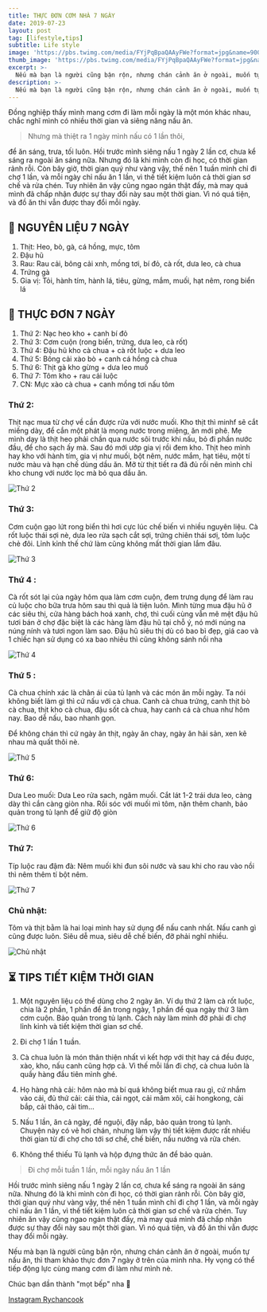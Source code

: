 ```yaml
---
title: THỰC ĐƠN CƠM NHÀ 7 NGÀY
date: 2019-07-23
layout: post
tag: [lifestyle,tips]
subtitle: Life style
image: 'https://pbs.twimg.com/media/FYjPqBpaQAAyFWe?format=jpg&name=900x900'
thumb_image: 'https://pbs.twimg.com/media/FYjPqBpaQAAyFWe?format=jpg&name=900x900'
excerpt: >-
  Nếu mà bạn là người cũng bận rộn, nhưng chán cảnh ăn ở ngoài, muốn tự nấu ăn, thì tham khảo thực đơn 7 ngày ở trên của mình nha. Hy vọng có thể tiếp động lực cùng mang cơm đi làm như mình nè.
description: >-
  Nếu mà bạn là người cũng bận rộn, nhưng chán cảnh ăn ở ngoài, muốn tự nấu ăn, thì tham khảo thực đơn 7 ngày ở trên của mình nha. Hy vọng có thể tiếp động lực cùng mang cơm đi làm như mình nè.
---
```


Đồng nghiệp thấy mình mang cơm đi làm mỗi ngày là một món khác nhau, chắc nghĩ mình có nhiều thời gian và siêng năng nấu ăn.

> Nhưng mà thiệt ra 1 ngày mình nấu có 1 lần thôi,

để ăn sáng, trưa, tối luôn. Hồi trước mình siêng nấu 1 ngày 2 lần cơ, chưa kể sáng ra ngoài ăn sáng nữa. Nhưng đó là khi mình còn đi học, có thời gian rảnh rỗi. Còn bây giờ, thời gian quý như vàng vậy, thế nên 1 tuần mình chỉ đi chợ 1 lần, và mỗi ngày chỉ nấu ăn 1 lần, vì thế tiết kiệm luôn cả thời gian sơ chế và rửa chén. Tuy nhiên ăn vậy cũng ngao ngán thật đấy, mà may quá mình đã chấp nhận được sự thay đổi này sau một thời gian. Vì nó quá tiện, và đồ ăn thi vẫn được thay đổi mỗi ngày.

## 🥬 NGUYÊN LIỆU 7 NGÀY  

1. Thịt: Heo, bò, gà, cá hồng, mực, tôm 
2. Đậu hũ 
3. Rau: Rau cải, bông cải xnh, mồng tơi, bí đỏ, cà rốt, dưa leo, cà chua
4. Trứng gà
5. Gia vị: Tỏi, hành tím, hành lá, tiêu, gừng, mắm, muối, hạt nêm, rong biển lá

## 🥙 THỰC ĐƠN 7 NGÀY

1. Thứ 2: Nạc heo kho + canh bí đỏ 
2. Thứ 3: Cơm cuộn (rong biển, trứng, dưa leo, cà rốt)
3. Thứ 4: Đậu hũ kho cà chua + cà rốt luộc + dưa leo
4. Thứ 5: Bông cải xào bò + canh cá hồng cà chua
5. Thứ 6: Thịt gà kho gừng + dưa leo muố
6. Thứ 7: Tôm kho + rau cải luộc
7. CN: Mực xào cà chua + canh mồng tơi nấu tôm


### Thứ 2:

Thịt nạc mua từ chợ về cần được rửa với nước muối. Kho thịt thì minhf sẽ cắt miếng dày, để cắn một phát là  mọng nước trong miệng, ăn mới phê. 
Mẹ mình dạy là thịt heo phải chần qua nước sôi trước khi nấu, bỏ đi phần nước đầu, để cho sạch ấy mà. Sau đó mới ướp gia vị rồi đem kho.
Thịt heo mình hay kho với hành tím, gia vị như muối, bột nêm, nước mắm, hạt tiêu, một tí nước màu và hạn chế dùng dầu ăn. Mỡ từ thịt tiết ra đã đủ rồi nên mình chỉ kho chung với nước lọc mà bỏ qua dầu ăn.

![Thứ 2](https://pbs.twimg.com/media/FYjPYluaIAMgFfe?format=jpg&name=900x900)


### Thứ 3:

Cơm cuộn gạo lứt rong biển thì hơi cực lúc chế biến vì nhiều nguyên liệu. Cà rốt luộc thái sợi nè, dưa leo rửa sạch cắt sợi, trứng chiên thái sơị, tôm luộc chẻ đôi. Lỉnh kỉnh thế chứ làm cũng không mất thời gian lắm đâu.

![Thứ 3](https://pbs.twimg.com/media/FYjPYluaIAAvDvw?format=jpg&name=900x900)


### Thứ 4 :

Cà rốt sót lại của ngày hôm qua làm cơm cuộn, đem trưng dụng để làm rau củ luộc cho bữa trưa hôm sau thì quả là tiện luôn.
Mình từng mua đậu hũ ở các siêu thị, cửa hàng bách hoá xanh, chợ, thì cuối cùng vẫn mê mệt đậu hũ tươi bán ở chợ đặc biệt là các hàng làm đậu hũ tại chỗ ý, nó mới núng na núng nính và tươi ngon làm sao. Đậu hũ siêu thị dù có bao bì đẹp,  giá cao và 1 chiếc hạn sử dụng có xa bao nhiêu thì cũng không sánh nổi nha

![Thứ 4](https://pbs.twimg.com/media/FYjPYlkaIAApkFD?format=jpg&name=900x900)


### Thứ 5 :

Cà chua chính xác là chân ái của tủ lạnh và các món ăn mỗi ngày. Ta nói không biết làm gì thì cứ nấu với cà chua. Canh cà chua trứng, canh thịt bò cà chua, thịt kho cà chua, đậu sốt cà chua, hay canh cá cà chua như hôm nay. Bao dễ nấu, bao nhanh gọn. 

Để không chán thì cứ ngày ăn thịt, ngày ăn chay, ngày ăn hải sản, xen kẽ nhau mà quất thôi nè.

![Thứ 5](https://pbs.twimg.com/media/FYjPYljaIAELvaK?format=jpg&name=900x900)


### Thứ 6:

Dưa Leo muối:
Dưa Leo rửa sach, ngâm muối. Cắt lát 1-2 trái dưa leo, càng dày thì cắn càng giòn nha. Rồi sóc với muối mì tôm, nặn thêm chanh, bảo quản trong tủ lạnh để giữ độ giòn

![Thứ 6](https://pbs.twimg.com/media/FYjPqBeaQAAJoAm?format=jpg&name=900x900)


### Thứ 7:

Típ luộc rau đậm đà:
Nêm muối khi đun sôi nước và sau khi cho rau vào nồi thì nêm thêm tí bột nêm.

![Thứ 7](https://pbs.twimg.com/media/FYjPqBpaQAAyFWe?format=jpg&name=900x900)


### Chủ nhật:

Tôm và thịt bằm là hai loại mình hay sử dụng để nấu canh nhất. Nấu canh gì cũng được luôn. Siêu dễ mua, siêu dễ chế biến, đỡ phải nghĩ nhiều.

![Chủ nhật](https://pbs.twimg.com/media/FYjPqBeaQAIuvM9?format=jpg&name=900x900)


## ⏳ TIPS TIẾT KIỆM THỜI GIAN

1. Một nguyên liệu có thể dùng cho 2 ngày ăn. Ví dụ thứ 2 làm cà rốt luộc, chia là 2 phần, 1 phần để ăn trong ngày, 1 phần để qua ngày thứ 3 làm cơm cuộn. Bảo quản trong tủ lạnh. Cách này làm mình đỡ phải đi chợ lỉnh kỉnh và tiết kiệm thời gian sơ chế.

2. Đi chợ 1 lần 1 tuần. 

3. Cà chua luôn là món thân thiện nhất vì kết hợp với thịt hay cá đều được, xào, kho, nấu canh cũng hợp cả. Vì thế mỗi lần đi chợ, cà chua luôn là quầy hàng đầu tiên mình ghé.

4. Họ hàng nhà cải: hôm nào mà bí quá không biết mua rau gì, cứ nhắm vào cải, đủ thứ cải: cải thìa, cải ngọt, cải mâm xôi, cải hongkong, cải bắp, cải thảo, cải tim…

5. Nấu 1 lần, ăn cả ngày, để nguội, đậy nắp, bảo quản trong tủ lạnh. Chuyện này có vẻ hơi chán, nhưng làm vậy thì tiết kiệm được rất nhiều thời gian từ đi chợ cho tới sơ chế, chế biến, nấu nướng và rửa chén.

6. Không thể thiếu Tủ lạnh và hộp đựng thức ăn để bảo quản.

> Đi chợ mỗi tuần 1 lần, mỗi ngày nấu ăn 1 lần

Hồi trước mình siêng nấu 1 ngày 2 lần cơ, chưa kể sáng ra ngoài ăn sáng nữa. Nhưng đó là khi mình còn đi học, có thời gian rảnh rỗi. Còn bây giờ, thời gian quý như vàng vậy, thế nên 1 tuần mình chỉ đi chợ 1 lần, và mỗi ngày chỉ nấu ăn 1 lần, vì thế tiết kiệm luôn cả thời gian sơ chế và rửa chén. Tuy nhiên ăn vậy cũng ngao ngán thật đấy, mà may quá mình đã chấp nhận được sự thay đổi này sau một thời gian. Vì nó quá tiện, và đồ ăn thi vẫn được thay đổi mỗi ngày. 

Nếu mà bạn là người cũng bận rộn, nhưng chán cảnh ăn ở ngoài, muốn tự nấu ăn, thì tham khảo thực đơn 7 ngày ở trên của mình nha. Hy vọng có thể tiếp động lực cùng mang cơm đi làm như mình nè.

Chúc bạn dần thành "mọt bếp" nha 🍳

[Instagram Rychancook](https://www.instagram.com/rychancook/)

